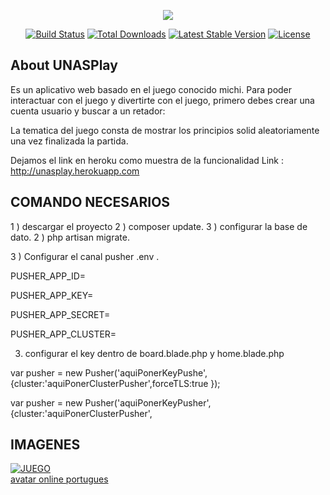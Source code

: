 <p align="center"><img src="https://laravel.com/assets/img/components/logo-laravel.svg"></p>



<p align="center">
<a href="https://travis-ci.org/laravel/framework"><img src="https://travis-ci.org/laravel/framework.svg" alt="Build Status"></a>
<a href="https://packagist.org/packages/laravel/framework"><img src="https://poser.pugx.org/laravel/framework/d/total.svg" alt="Total Downloads"></a>
<a href="https://packagist.org/packages/laravel/framework"><img src="https://poser.pugx.org/laravel/framework/v/stable.svg" alt="Latest Stable Version"></a>
<a href="https://packagist.org/packages/laravel/framework"><img src="https://poser.pugx.org/laravel/framework/license.svg" alt="License"></a>
</p>

## About UNASPlay

Es un aplicativo web basado en el juego conocido michi.
Para  poder interactuar con el juego y divertirte con el juego, primero debes crear una cuenta usuario y buscar a un retador:

La tematica del juego consta de mostrar los principios solid aleatoriamente una vez finalizada la partida.

Dejamos el link en heroku como muestra de la funcionalidad
Link :  http://unasplay.herokuapp.com

## COMANDO NECESARIOS 
1 )  descargar el proyecto
2 )  composer update.
3 )  configurar la base de dato.
2 )  php artisan migrate.

3 )  Configurar el canal pusher  .env .


PUSHER_APP_ID=

PUSHER_APP_KEY=

PUSHER_APP_SECRET=

PUSHER_APP_CLUSTER=


3) configurar el key dentro de board.blade.php y home.blade.php



 var pusher = new Pusher('aquiPonerKeyPushe', {cluster:'aquiPonerClusterPusher',forceTLS:true });

 var pusher = new Pusher('aquiPonerKeyPusher', {cluster:'aquiPonerClusterPusher', 


## IMAGENES

<a href="https://ibb.co/2tmDBnL"><img src="https://i.ibb.co/DCsxnV6/JUEGO.png" alt="JUEGO" border="0"></a><br /><a target='_blank' href='https://es.imgbb.com/'>avatar online portugues</a><br />